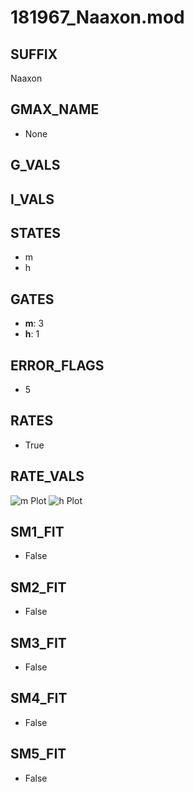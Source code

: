 # 181967_Naaxon.mod

## SUFFIX

Naaxon

## GMAX_NAME

- None

## G_VALS


## I_VALS


## STATES

- m
- h

## GATES

- **m**: 3
- **h**: 1

## ERROR_FLAGS

- 5

## RATES

- True

## RATE_VALS

![m Plot](/Users/pbozelos/Dropbox/icg-Chai-Panos/supermodels/output_markdown_files/Na/181967_Naaxon.mod/images/m.png)
![h Plot](/Users/pbozelos/Dropbox/icg-Chai-Panos/supermodels/output_markdown_files/Na/181967_Naaxon.mod/images/h.png)

## SM1_FIT

- False

## SM2_FIT

- False

## SM3_FIT

- False

## SM4_FIT

- False

## SM5_FIT

- False

